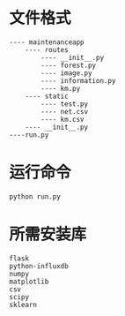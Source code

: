 # 文件格式

```
---- maintenanceapp
	---- routes
		---- __init__.py
		---- forest.py
		---- image.py
		---- information.py
		---- km.py
	---- static
		---- test.py
		---- net.csv
		---- km.csv
	---- __init__.py
----run.py
```



# 运行命令

```
python run.py
```



# 所需安装库

```
flask
python-influxdb
numpy
matplotlib
csv
scipy
sklearn

```



